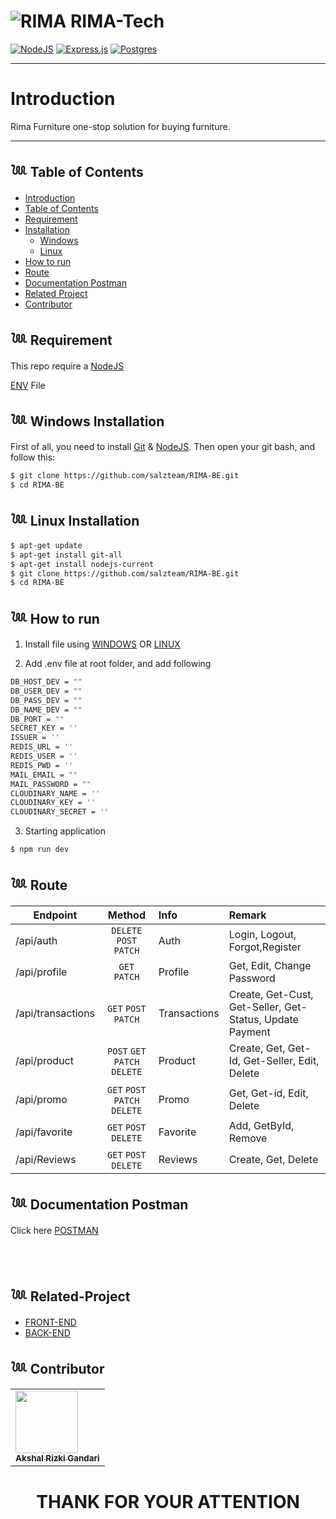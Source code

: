 # ![RIMA](https://media.discordapp.net/attachments/1042328276623966313/1044256371278876732/logorima-removebg-preview_2.png?width=35&height=30) **RIMA-Tech**

[![NodeJS](https://img.shields.io/badge/node.js-6DA55F?style=for-the-badge&logo=node.js&logoColor=white)](https://nodejs.org/en/)
[![Express.js](https://img.shields.io/badge/express.js-%23404d59.svg?style=for-the-badge&logo=express&logoColor=%2361DAFB)](https://expressjs.com/)
[![Postgres](https://img.shields.io/badge/postgres-%23316192.svg?style=for-the-badge&logo=postgresql&logoColor=white)](https://www.postgresql.org/)
<br>

---

# **Introduction**

Rima Furniture one-stop solution for buying furniture.

---

## 𓆙 Table of Contents

- [Introduction](#Introduction)
- [Table of Contents](#𓆙-Table-of-Contents)
- [Requirement](#𓆙-Requirement)
- [Installation](#)
  - [Windows](#𓆙-Windows-Installation)
  - [Linux](#𓆙_Linux_Installation)
- [How to run](#𓆙-How-to-run)
- [Route](#𓆙-Documentation-Postman)
- [Documentation Postman](#𓆙-Documentation-Postman)
- [Related Project](#𓆙-Related-Project)
- [Contributor](#𓆙-Contributors)

## 𓆙 Requirement

This repo require a [NodeJS](https://nodejs.org/)

[ENV](#ENV) File

## 𓆙 Windows Installation

First of all, you need to install [Git](https://git-scm.com/download/win) & [NodeJS](https://nodejs.org/). Then open your git bash, and follow this:<br>

```sh
$ git clone https://github.com/salzteam/RIMA-BE.git
$ cd RIMA-BE
```

## 𓆙 Linux Installation

```sh
$ apt-get update
$ apt-get install git-all
$ apt-get install nodejs-current
$ git clone https://github.com/salzteam/RIMA-BE.git
$ cd RIMA-BE
```

## 𓆙 How to run

1. Install file using [WINDOWS](#Windows-Installation) OR [LINUX](Linux-Installation)

2. Add .env file at root folder, and add following

```sh
DB_HOST_DEV = ""
DB_USER_DEV = ""
DB_PASS_DEV = ""
DB_NAME_DEV = ""
DB_PORT = ""
SECRET_KEY = ''
ISSUER = ''
REDIS_URL = ''
REDIS_USER = ''
REDIS_PWD = ''
MAIL_EMAIL = ""
MAIL_PASSWORD = ""
CLOUDINARY_NAME = ''
CLOUDINARY_KEY = ''
CLOUDINARY_SECRET = ''
```

3. Starting application

```sh
$ npm run dev
```

## 𓆙 Route

| Endpoint                     |      Method      | Info         | Remark                                |
| ---------------------------- | :--------------: | :----------- | :------------------------------------ |
| /api/auth                    | `DELETE` `POST` `PATCH`  | Auth         | Login, Logout, Forgot,Register                       |
| /api/profile                   |      `GET` `PATCH`       | Profile         | Get, Edit, Change Password                        |                |
| /api/transactions            |      `GET` `POST` `PATCH`       | Transactions | Create, Get-Cust, Get-Seller, Get-Status, Update Payment |          |
| /api/product                |   `POST` `GET` `PATCH` `DELETE`   | Product     | Create, Get, Get-Id, Get-Seller, Edit, Delete             |
| /api/promo                   |      `GET` `POST` `PATCH` `DELETE`       | Promo        | Get, Get-id, Edit, Delete|
| /api/favorite|`GET` `POST` `DELETE`| Favorite|Add, GetById, Remove|
| /api/Reviews|`GET` `POST` `DELETE`| Reviews|Create, Get, Delete|

## 𓆙 Documentation Postman

Click here [POSTMAN](https://documenter.getpostman.com/view/23707233/2s8YmNP2aL)

<BR>
<BR>

## 𓆙 Related-Project
- [FRONT-END](https://github.com/rzkiyprtm/rima-project)
- [BACK-END](https://github.com/salzteam/RIMA-BE)

## 𓆙 Contributor
<center>
  <table>
    <tr>
      <td>
        <a href="https://github.com/salzteam">
          <img width="100" src="https://media.discordapp.net/attachments/1042328276623966313/1044211472001138799/A5EA7BEF-0326-4ED0-A439-A64A680A774B.jpg?width=500&height=500" alt=""><br/>
          <sub><b>Akshal Rizki Gandari</b></sub>
        </a>
        </td>
    </tr>
  </table>
</center>

<h1 align="center"> THANK FOR YOUR ATTENTION </h1>

